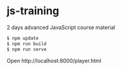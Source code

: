 # js-training

2 days advanced JavaScript course material

```bash
$ npm update
$ npm run build
$ npm run serve
```

Open http://localhost:8000/player.html
